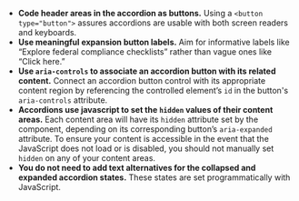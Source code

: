 - **Code header areas in the accordion as buttons.** Using a `<button type="button">` assures accordions are usable with both screen readers and keyboards.
- **Use meaningful expansion button labels.** Aim for informative labels like “Explore federal compliance checklists” rather than vague ones like “Click here.”
- **Use `aria-controls` to associate an accordion button with its related content.** Connect an accordion button control with its appropriate content region by referencing the controlled element’s `id` in the button's `aria-controls` attribute.
- **Accordions use javascript to set the `hidden` values of their content areas.** Each content area will have its `hidden` attribute set by the component, depending on its corresponding button’s `aria-expanded` attribute. To ensure your content is accessible in the event that the JavaScript does not load or is disabled, you should not manually set `hidden` on any of your content areas.
- **You do not need to add text alternatives for the collapsed and expanded accordion states.** These states are set programmatically with JavaScript.
